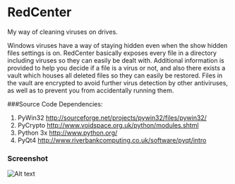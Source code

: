RedCenter
=========

My way of cleaning viruses on drives.

Windows viruses have a way of staying hidden even when the show hidden files settings is on. RedCenter basically exposes every file in a directory including viruses so they can easily be dealt with. Additional information is provided to help you decide if a file is a virus or not, and also there exists a vault which houses all deleted files so they can easily be restored. Files in the vault are encrypted to avoid further virus detection by other antiviruses, as well as to prevent you from accidentally running them.

###Source Code Dependencies:

1. PyWin32 http://sourceforge.net/projects/pywin32/files/pywin32/
1. PyCrypto http://www.voidspace.org.uk/python/modules.shtml
1. Python 3x http://www.python.org/
1. PyQt4 http://www.riverbankcomputing.co.uk/software/pyqt/intro

### Screenshot
![Alt text](/docs/screens/screen.png "1")
